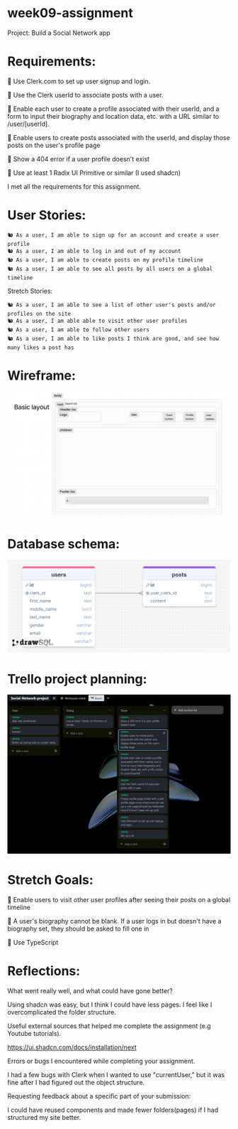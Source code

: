 # week09-assignment

Project: Build a Social Network app

# Requirements:

🎯 Use Clerk.com to set up user signup and login.

🎯 Use the Clerk userId to associate posts with a user.

🎯 Enable each user to create a profile associated with their userId, and a form to input their biography and location data, etc. with a URL similar to /user/[userId].

🎯 Enable users to create posts associated with the userId, and display those posts on the user's profile page

🎯 Show a 404 error if a user profile doesn't exist

🎯 Use at least 1 Radix UI Primitive or similar (I used shadcn)

I met all the requirements for this assignment.

# User Stories:

    🐿️ As a user, I am able to sign up for an account and create a user profile
    🐿️ As a user, I am able to log in and out of my account
    🐿️ As a user, I am able to create posts on my profile timeline
    🐿️ As a user, I am able to see all posts by all users on a global timeline

Stretch Stories:

    🐿️ As a user, I am able to see a list of other user's posts and/or profiles on the site
    🐿️ As a user, I am able able to visit other user profiles
    🐿️ As a user, I am able to follow other users
    🐿️ As a user, I am able to like posts I think are good, and see how many likes a post has

# Wireframe:

![](https://github.com/d-g-Szabo/Social-Network-project/blob/1c1d1aa0734580a88a54b3ddfdd096acc7e8ea3c/public/wireframejpg.jpg)

# Database schema:

![](https://github.com/d-g-Szabo/Social-Network-project/blob/1c1d1aa0734580a88a54b3ddfdd096acc7e8ea3c/public/sql.png)

# Trello project planning:

![](https://github.com/d-g-Szabo/Social-Network-project/blob/1c1d1aa0734580a88a54b3ddfdd096acc7e8ea3c/public/social-media-project-trello.jpg)

# Stretch Goals:

🏹 Enable users to visit other user profiles after seeing their posts on a global timeline

🏹 A user's biography cannot be blank. If a user logs in but doesn't have a biography set, they should be asked to fill one in

🏹 Use TypeScript

# Reflections:

What went really well, and what could have gone better?

Using shadcn was easy, but I think I could have less pages. I feel like I overcomplicated the folder structure.

Useful external sources that helped me complete the assignment (e.g Youtube tutorials).

https://ui.shadcn.com/docs/installation/next

Errors or bugs I encountered while completing your assignment.

I had a few bugs with Clerk when I wanted to use "currentUser," but it was fine after I had figured out the object structure.

Requesting feedback about a specific part of your submission:

I could have reused components and made fewer folders(pages) if I had structured my site better.
